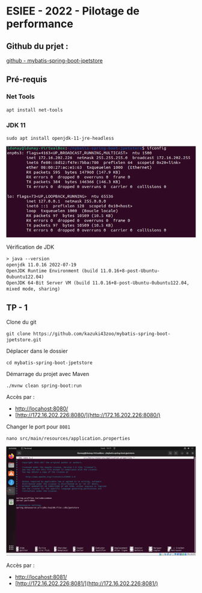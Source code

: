 # ESIEE - 2022 - Pilotage de performance


## Github du prjet :

[github - mybatis-spring-boot-jpetstore](https://github.com/kazuki43zoo/mybatis-spring-boot-jpetstore)

## Pré-requis

### Net Tools

```
apt install net-tools
```

### JDK 11 

```
sudo apt install openjdk-11-jre-headless
```

![img](_img/001.png)

Vérification de JDK

```
> java --version
openjdk 11.0.16 2022-07-19
OpenJDK Runtime Environment (build 11.0.16+8-post-Ubuntu-0ubuntu122.04)
OpenJDK 64-Bit Server VM (build 11.0.16+8-post-Ubuntu-0ubuntu122.04, mixed mode, sharing)
```

## TP - 1

Clone du git

```
git clone https://github.com/kazuki43zoo/mybatis-spring-boot-jpetstore.git
```

Déplacer dans le dossier

```
cd mybatis-spring-boot-jpetstore
```

Démarrage du projet avec Maven

```
./mvnw clean spring-boot:run
```

Accès par : 

- [http://locahost:8080/](http://locahost:8080/)
- [http://172.16.202.226:8080/](http://172.16.202.226:8080/)

Changer le port pour `8081`

```
nano src/main/resources/application.properties
```

![img](_img/002.png)

Accès par : 

- [http://locahost:8081/](http://locahost:8081/)
- [http://172.16.202.226:8081/](http://172.16.202.226:8081/)